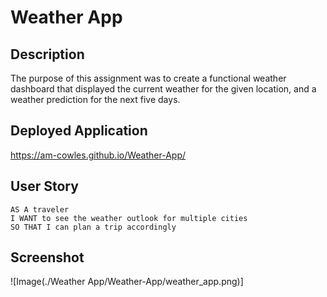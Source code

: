 # Weather App

## Description

The purpose of this assignment was to create a functional weather dashboard that displayed the current weather for the given location, and a weather prediction for the next five days.

## Deployed Application

https://am-cowles.github.io/Weather-App/

## User Story

```
AS A traveler
I WANT to see the weather outlook for multiple cities
SO THAT I can plan a trip accordingly
```

## Screenshot

![Image(./Weather App/Weather-App/weather_app.png)]
